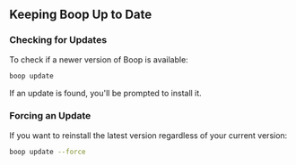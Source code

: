## Keeping Boop Up to Date

### Checking for Updates

To check if a newer version of Boop is available:

```bash
boop update
```

If an update is found, you'll be prompted to install it.

### Forcing an Update

If you want to reinstall the latest version regardless of your current version:

```bash
boop update --force
``` 